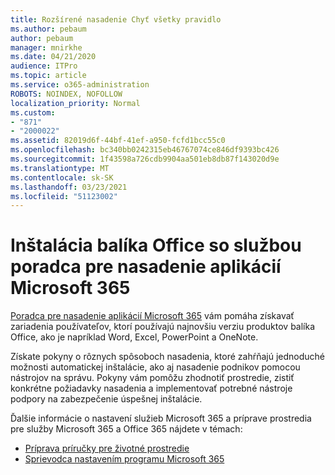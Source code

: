 ```yaml
---
title: Rozšírené nasadenie Chyť všetky pravidlo
ms.author: pebaum
author: pebaum
manager: mnirkhe
ms.date: 04/21/2020
audience: ITPro
ms.topic: article
ms.service: o365-administration
ROBOTS: NOINDEX, NOFOLLOW
localization_priority: Normal
ms.custom:
- "871"
- "2000022"
ms.assetid: 82019d6f-44bf-41ef-a950-fcfd1bcc55c0
ms.openlocfilehash: bc340bb0242315eb46767074ce846df9393bc426
ms.sourcegitcommit: 1f43598a726cdb9904aa501eb8db87f143020d9e
ms.translationtype: MT
ms.contentlocale: sk-SK
ms.lasthandoff: 03/23/2021
ms.locfileid: "51123002"
---
```

# <a name="install-office-with-the-microsoft-365-apps-deployment-advisor"></a>Inštalácia balíka Office so službou poradca pre nasadenie aplikácií Microsoft 365

[Poradca pre nasadenie aplikácií Microsoft 365](https://go.microsoft.com/fwlink/?linkid=2145748) vám pomáha získavať zariadenia používateľov, ktorí používajú najnovšiu verziu produktov balíka Office, ako je napríklad Word, Excel, PowerPoint a OneNote.
  
Získate pokyny o rôznych spôsoboch nasadenia, ktoré zahŕňajú jednoduché možnosti automatickej inštalácie, ako aj nasadenie podnikov pomocou nástrojov na správu. Pokyny vám pomôžu zhodnotiť prostredie, zistiť konkrétne požiadavky nasadenia a implementovať potrebné nástroje podpory na zabezpečenie úspešnej inštalácie.
  
Ďalšie informácie o nastavení služieb Microsoft 365 a príprave prostredia pre služby Microsoft 365 a Office 365 nájdete v témach:

- [Príprava príručky pre životné prostredie](https://go.microsoft.com/fwlink/?linkid=2005213)
- [Sprievodca nastavením programu Microsoft 365](https://go.microsoft.com/fwlink/?linkid=2072646)
